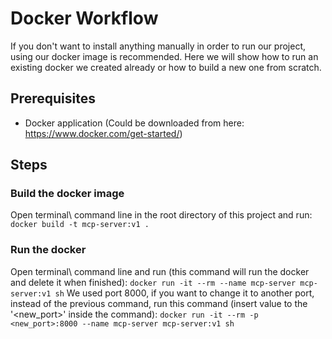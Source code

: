 # Docker Workflow
If you don't want to install anything manually in order to run our project, using our docker image is recommended.
Here we will show how to run an existing docker we created already or how to build a new one from scratch.

## Prerequisites
- Docker application (Could be downloaded from here: https://www.docker.com/get-started/)

## Steps
### Build the docker image
Open terminal\ command line in the root directory of this project and run:
`docker build -t mcp-server:v1 .`

### Run the docker
Open terminal\ command line and run (this command will run the docker and delete it when finished):
`docker run -it --rm --name mcp-server mcp-server:v1 sh`
We used port 8000, if you want to change it to another port, instead of the previous command, run this command (insert value to the '<new_port>' inside the command):
`docker run -it --rm -p <new_port>:8000 --name mcp-server mcp-server:v1 sh`
